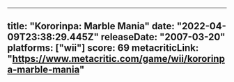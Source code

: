 
---
title: "Kororinpa: Marble Mania"
date: "2022-04-09T23:38:29.445Z"
releaseDate: "2007-03-20"
platforms: ["wii"]
score: 69
metacriticLink: "https://www.metacritic.com/game/wii/kororinpa-marble-mania"
---
